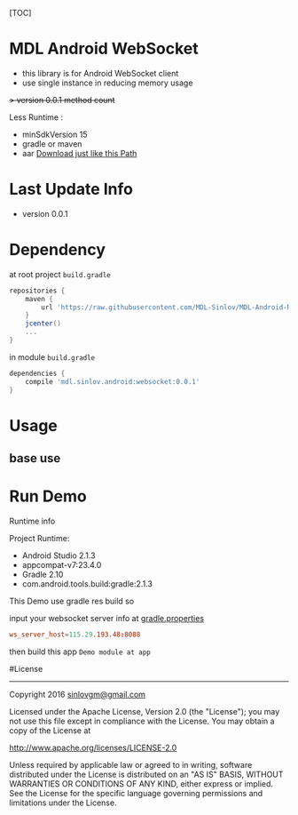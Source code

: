 [TOC]

# MDL Android WebSocket

- this library is for Android WebSocket client
- use single instance in reducing memory usage

~~> version 0.0.1 method count~~

Less Runtime :
- minSdkVersion 15
- gradle or maven
- aar [Download just like this Path](https://github.com/MDL-Sinlov/MDL-Android-Repo/raw/master/mvn-repo/mdl/sinlov/android/websocket/0.0.1/websocket-0.0.1.aar)


# Last Update Info

- version 0.0.1

# Dependency

at root project `build.gradle`

```gradle
repositories {
    maven {
        url 'https://raw.githubusercontent.com/MDL-Sinlov/MDL-Android-Repo/master/mvn-repo/'
    }
    jcenter()
    ...
}
```

in module `build.gradle`

```gradle
dependencies {
    compile 'mdl.sinlov.android:websocket:0.0.1'
}
```

# Usage

## base use


# Run Demo

Runtime info


Project Runtime:
- Android Studio 2.1.3
- appcompat-v7:23.4.0
- Gradle 2.10
- com.android.tools.build:gradle:2.1.3

This Demo use gradle res build so

input your websocket server info at [gradle.properties](gradle.properties)

```conf
ws_server_host=115.29.193.48:8088
```

then build this app `Demo module at app`

#License

---

Copyright 2016 sinlovgm@gmail.com

Licensed under the Apache License, Version 2.0 (the "License");
you may not use this file except in compliance with the License.
You may obtain a copy of the License at

   http://www.apache.org/licenses/LICENSE-2.0

Unless required by applicable law or agreed to in writing, software
distributed under the License is distributed on an "AS IS" BASIS,
WITHOUT WARRANTIES OR CONDITIONS OF ANY KIND, either express or implied.
See the License for the specific language governing permissions and
limitations under the License.